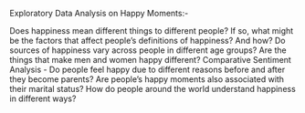 Exploratory Data Analysis on Happy Moments:-

Does happiness mean different things to different people? If so, what might be the factors that affect people’s definitions of happiness? And how?
Do sources of happiness vary across people in different age groups?
Are the things that make men and women happy different?
Comparative Sentiment Analysis - Do people feel happy due to different reasons before and after they become parents?
Are people’s happy moments also associated with their marital status?
How do people around the world understand happiness in different ways?
